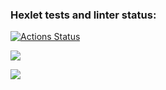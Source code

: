 ### Hexlet tests and linter status:
[![Actions Status](https://github.com/Anastasiazx/frontend-project-lvl3/workflows/hexlet-check/badge.svg)](https://github.com/Anastasiazx/frontend-project-lvl3/actions)

<a href="https://codeclimate.com/github/Anastasiazx/frontend-project-lvl3/maintainability"><img src="https://api.codeclimate.com/v1/badges/3ab4c5dbf719d781e748/maintainability" /></a>

<a href="https://codeclimate.com/github/Anastasiazx/frontend-project-lvl3/test_coverage"><img src="https://api.codeclimate.com/v1/badges/3ab4c5dbf719d781e748/test_coverage" /></a>
